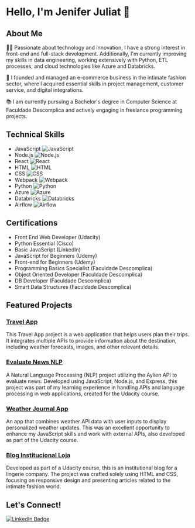 # Hello, I'm Jenifer Juliat 👋

## About Me
👩‍💻 Passionate about technology and innovation, I have a strong interest in front-end and full-stack development. Additionally, I'm currently improving my skills in data engineering, working extensively with Python, ETL processes, and cloud technologies like Azure and Databricks.

🚀 I founded and managed an e-commerce business in the intimate fashion sector, where I acquired essential skills in project management, customer service, and digital integrations.

📚 I am currently pursuing a Bachelor's degree in Computer Science at Faculdade Descomplica and actively engaging in freelance programming projects.

## Technical Skills
- JavaScript ![JavaScript](https://img.shields.io/badge/-JavaScript-333333?style=flat&logo=javascript)
- Node.js ![Node.js](https://img.shields.io/badge/-Node.js-333333?style=flat&logo=node-dot-js)
- React ![React](https://img.shields.io/badge/-React-333333?style=flat&logo=react)
- HTML ![HTML](https://img.shields.io/badge/-HTML-333333?style=flat&logo=HTML5)
- CSS ![CSS](https://img.shields.io/badge/-CSS-333333?style=flat&logo=CSS3&logoColor=1572B6)
- Webpack ![Webpack](https://img.shields.io/badge/-Webpack-333333?style=flat&logo=webpack)
- Python ![Python](https://img.shields.io/badge/-Python-3776AB?style=flat&logo=python&logoColor=yellow)
- Azure ![Azure](https://img.shields.io/badge/-Azure-0089D6?style=flat&logo=microsoftazure)
- Databricks ![Databricks](https://img.shields.io/badge/-Databricks-FF3621?style=flat&logo=databricks)
- Airflow ![Airflow](https://img.shields.io/badge/-Airflow-017CEE?style=flat&logo=apacheairflow&logoColor=white)

## Certifications
- Front End Web Developer (Udacity)
- Python Essential (Cisco)
- Basic JavaScript (LinkedIn)
- JavaScript for Beginners (Udemy)
- Front-end for Beginners (Udemy)
- Programming Basics Specialist (Faculdade Descomplica)
- Object Oriented Developer (Faculdade Descomplica)
- DB Developer (Faculdade Descomplica)
- Smart Data Structures (Faculdade Descomplica)

## Featured Projects

### [Travel App](https://github.com/jeniferjuliat/travel-app)
This Travel App project is a web application that helps users plan their trips. It integrates multiple APIs to provide information about the destination, including weather forecasts, images, and other relevant details.

### [Evaluate News NLP](https://github.com/jeniferjuliat/evaluate-news-nlp)
A Natural Language Processing (NLP) project utilizing the Aylien API to evaluate news. Developed using JavaScript, Node.js, and Express, this project was part of my learning experience in handling APIs and language processing in web applications, created for the Udacity course.

### [Weather Journal App](https://github.com/jeniferjuliat/weather-journal-app)
An app that combines weather API data with user inputs to display personalized weather updates. This was an excellent opportunity to enhance my JavaScript skills and work with external APIs, also developed as part of the Udacity course.

### [Blog Institucional Loja](https://github.com/jeniferjuliat/blog-institucional-loja)
Developed as part of a Udacity course, this is an institutional blog for a lingerie company. The project was crafted solely using HTML and CSS, focusing on responsive design and presenting articles related to the intimate fashion world.

## Let's Connect!
[![LinkedIn Badge](https://img.shields.io/badge/-JeniferJuliat-blue?style=flat&logo=LinkedIn&logoColor=white&link=https://www.linkedin.com/in/jeniferjuliat/)](https://www.linkedin.com/in/jeniferjuliat/)

